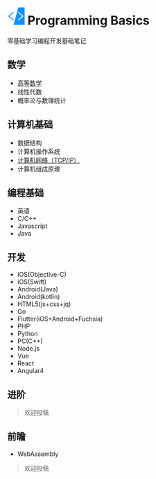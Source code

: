 # <img src="./resource/programmingbasics.png" alt="Logo" width="40" height="40" /> Programming Basics

零基础学习编程开发基础笔记

## 数学

* [高等数学](高等数学/)
* 线性代数
* 概率论与数理统计

## 计算机基础

* 数据结构
* 计算机操作系统
* [计算机网络（TCP/IP）](计算机网络/)
* 计算机组成原理

## 编程基础

* 英语
* C/C++
* Javascript
* Java

## 开发

* iOS(Objective-C)
* iOS(Swift)
* Android(Java)
* Android(kotlin)
* HTML5(js+css+jq)
* Go
* Flutter(iOS+Android+Fuchsia)
* PHP
* Python
* PC(C++)
* Node.js
* Vue
* React
* Angular4

## 进阶

> 欢迎投稿

## 前瞻

* WebAssembly

> 欢迎投稿
